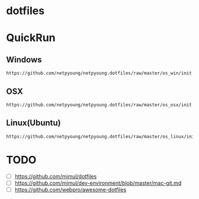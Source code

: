 dotfiles
========


# QuickRun

## Windows

```
https://github.com/netpyoung/netpyoung.dotfiles/raw/master/os_win/init.bat
```

## OSX

```
https://github.com/netpyoung/netpyoung.dotfiles/raw/master/os_osx/init.sh
```

## Linux(Ubuntu)

```
https://github.com/netpyoung/netpyoung.dotfiles/raw/master/os_linux/init.sh
```

# TODO
* [ ] https://github.com/mimul/dotfiles
* [ ]  https://github.com/mimul/dev-environment/blob/master/mac-git.md
* [ ] https://github.com/webpro/awesome-dotfiles
